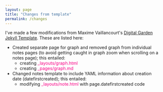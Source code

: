 ```yaml
---
layout: page
title: "Changes from template"
permalink: /changes
---
```

I've made a few modifications from Maxime Vaillancourt's [Digital Garden Jekyll Template](https://github.com/maximevaillancourt/digital-garden-jekyll-template). These are listed here:

- Created separate page for graph and removed graph from individual notes pages (to avoid getting caught in graph zoom when scrolling on a notes page); this entailed:
	- creating <span style="color:#f90185">_layouts/graph.html</span>
	- creating <span style="color:#f90185">_pages/graph.md</span>
- Changed notes template to include YAML information about creation date (datefirstcreated); this entailed:
	- modifying <span style="color:#f90185">_layouts/note.html</span> with page.datefirstcreated code